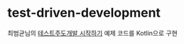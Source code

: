 # test-driven-development
최범균님의 
[테스트주도개발 시작하기](http://www.yes24.com/Product/Goods/89145195?scode=032&OzSrank=1)
예제 코드를 Kotlin으로 구현
